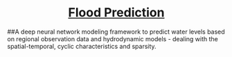 <h1 align="center"><u>  Flood Prediction </u></h1>


##A deep neural network modeling framework to predict water levels based on regional observation data and hydrodynamic models - dealing with the spatial-temporal, cyclic characteristics and sparsity.
